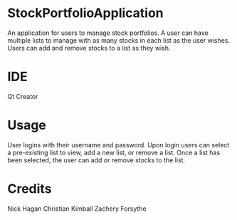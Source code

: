 # StockPortfolioApplication
An application for users to manage stock portfolios. A user can have multiple lists to manage with as many stocks in each list as the user wishes. Users can add and remove stocks to a list as they wish.

# IDE
Qt Creator

# Usage
User logins with their username and password. Upon login users can select a pre-existing list to view, add a new list, or remove a list. Once a list has been selected, the user can add or remove stocks to the list.

# Credits
Nick Hagan
Christian Kimball
Zachery Forsythe
